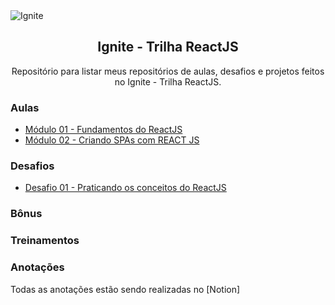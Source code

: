 <img alt="Ignite" src="https://i.imgur.com/eCVyxxy.png">
<h2 align="center">
  Ignite - Trilha ReactJS
</h2>
<p align="center">
Repositório para listar meus repositórios de aulas, desafios e projetos feitos no Ignite - Trilha ReactJS.
</p>

### Aulas

- [Módulo 01 - Fundamentos do ReactJS](https://github.com/brunoluran/rocketseat-ignite-react-ignite-feed)
- [Módulo 02 - Criando SPAs com REACT JS](https://github.com/brunoluran/rocketseat-ignite-react-ignite-timer)

### Desafios

- [Desafio 01 - Praticando os conceitos do ReactJS](https://github.com/brunoluran/rocketseat-ignite-react-todo)

### Bônus 

### Treinamentos


### Anotações
Todas as anotações estão sendo realizadas no [Notion]
